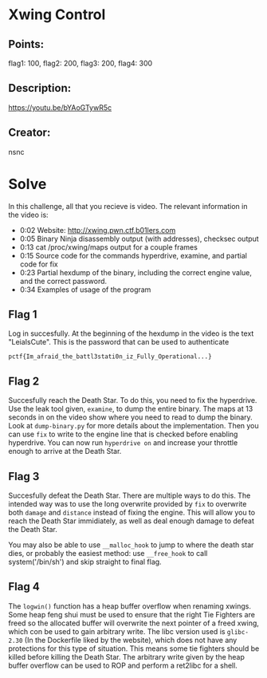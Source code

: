 # Xwing Control

## Points:
flag1: 100, flag2: 200, flag3: 200, flag4: 300
## Description:
https://youtu.be/bYAoGTywR5c
## Creator:
nsnc

# Solve

In this challenge, all that you recieve is video. The relevant information in the video is:
 - 0:02 Website: http://xwing.pwn.ctf.b01lers.com
 - 0:05 Binary Ninja disassembly output (with addresses), checksec output
 - 0:13 cat /proc/xwing/maps output for a couple frames
 - 0:15 Source code for the commands hyperdrive, examine, and partial code for fix
 - 0:23 Partial hexdump of the binary, including the correct engine value, and the correct password.
 - 0:34 Examples of usage of the program

## Flag 1

Log in succesfully. At the beginning of the hexdump in the video is the text "LeiaIsCute". This is the password that can be used to authenticate
```
pctf{Im_afraid_the_battl3stati0n_iz_Fully_Operational...}
```

## Flag 2

Succesfully reach the Death Star. To do this, you need to fix the hyperdrive. Use the leak tool given, `examine`, to dump the entire binary. The maps at 13 seconds in on the video show where you need to read to dump the binary. Look at `dump-binary.py` for more details about the implementation. Then you can use `fix` to write to the engine line that is checked before enabling hyperdrive. You can now run `hyperdrive on` and increase your throttle enough to arrive at the Death Star.

## Flag 3

Succesfully defeat the Death Star. There are multiple ways to do this. The intended way was to use the long overwrite provided by `fix` to overwrite both `damage` and `distance` instead of fixing the engine. This will allow you to reach the Death Star immidiately, as well as deal enough damage to defeat the Death Star.

You may also be able to use `__malloc_hook` to jump to where the death star dies, or probably the easiest method: use `__free_hook` to call system('/bin/sh') and skip straight to final flag.

## Flag 4

The `logwin()` function has a heap buffer overflow when renaming xwings. Some heap feng shui must be used to ensure that the right Tie Fighters are freed so the allocated buffer will overwrite the next pointer of a freed xwing, which con be used to gain arbitrary write. The libc version used is `glibc-2.30` (In the Dockerfile liked by the website), which does not have any protections for this type of situation. This means some tie fighters should be killed before killing the Death Star. The arbitrary write given by the heap buffer overflow can be used to ROP and perform a ret2libc for a shell.
